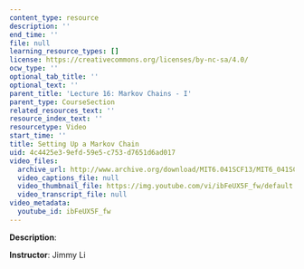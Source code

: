 ```yaml
---
content_type: resource
description: ''
end_time: ''
file: null
learning_resource_types: []
license: https://creativecommons.org/licenses/by-nc-sa/4.0/
ocw_type: ''
optional_tab_title: ''
optional_text: ''
parent_title: 'Lecture 16: Markov Chains - I'
parent_type: CourseSection
related_resources_text: ''
resource_index_text: ''
resourcetype: Video
start_time: ''
title: Setting Up a Markov Chain
uid: 4c4425e3-9efd-59e5-c753-d7651d6ad017
video_files:
  archive_url: http://www.archive.org/download/MIT6.041SCF13/MIT6_041SCF13_Setting_Up_a_Markov_Chain_300k.mp4
  video_captions_file: null
  video_thumbnail_file: https://img.youtube.com/vi/ibFeUX5F_fw/default.jpg
  video_transcript_file: null
video_metadata:
  youtube_id: ibFeUX5F_fw
---
```


**Description**:

**Instructor**: Jimmy Li

